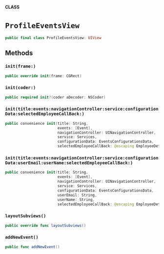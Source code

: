**CLASS**

# `ProfileEventsView`

```swift
public final class ProfileEventsView: UIView
```

## Methods
### `init(frame:)`

```swift
public override init(frame: CGRect)
```

### `init(coder:)`

```swift
public required init?(coder aDecoder: NSCoder)
```

### `init(title:events:navigationController:service:configurationData:selectedEmployeeCallBack:)`

```swift
public convenience init(title: String,
                        events: [Event],
                        navigationController: UINavigationController,
                        service: Services,
                        configurationData: EventsConfigurationsData,
                        selectedEmployeeCallBack: @escaping EmployeeDetailDisplayDelegate)
```

### `init(title:events:navigationController:service:configurationData:userEmail:userName:selectedEmployeeCallBack:)`

```swift
public convenience init(title: String,
                        events: [Event],
                        navigationController: UINavigationController,
                        service: Services,
                        configurationData: EventsConfigurationsData,
                        userEmail: String,
                        userName: String,
                        selectedEmployeeCallBack: @escaping EmployeeDetailDisplayDelegate)
```

### `layoutSubviews()`

```swift
public override func layoutSubviews()
```

### `addNewEvent()`

```swift
public func addNewEvent()
```
